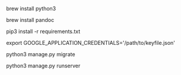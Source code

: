 brew install python3

brew install pandoc

pip3 install -r requirements.txt

export GOOGLE_APPLICATION_CREDENTIALS='/path/to/keyfile.json'

python3 manage.py migrate

python3 manage.py runserver

